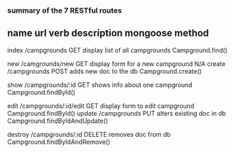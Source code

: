 ### summary of the 7 RESTful routes

name    url                   verb   description                        mongoose method
-------------------------------------------------------------------------------------------------------
index   /campgrounds          GET    display list of all campgrounds    Campground.find()

new     /camgrounds/new       GET    display form for a new campground  N/A
create  /campgrounds          POST   adds new doc to the db             Campground.create()

show    /campgrounds/:id      GET    shows info about one campground    Campground.findById()

edit    /campgrounds/:id/edit GET    display form to edit campground    Campground.findById()
update  /campgrounds          PUT    alters existing doc in db          Campground.findByIdAndUpdate()

destroy /campgrounds/:id      DELETE removes doc from db                Campground.findByIdAndRemove()

